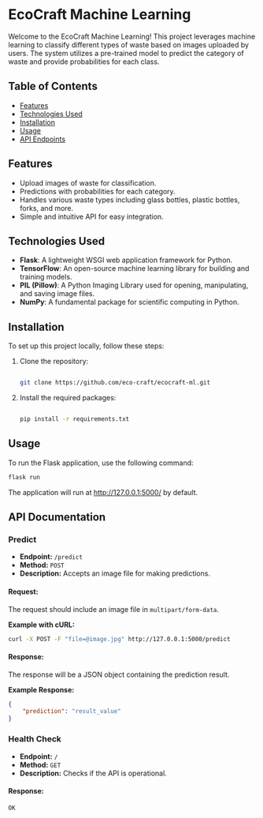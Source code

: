 # EcoCraft Machine Learning

Welcome to the EcoCraft Machine Learning! This project leverages machine learning to classify different types of waste based on images uploaded by users. The system utilizes a pre-trained model to predict the category of waste and provide probabilities for each class.

## Table of Contents

- [Features](#features)
- [Technologies Used](#technologies-used)
- [Installation](#installation)
- [Usage](#usage)
- [API Endpoints](#api-endpoints)


## Features

- Upload images of waste for classification.
- Predictions with probabilities for each category.
- Handles various waste types including glass bottles, plastic bottles, forks, and more.
- Simple and intuitive API for easy integration.

## Technologies Used

- **Flask**: A lightweight WSGI web application framework for Python.
- **TensorFlow**: An open-source machine learning library for building and training models.
- **PIL (Pillow)**: A Python Imaging Library used for opening, manipulating, and saving image files.
- **NumPy**: A fundamental package for scientific computing in Python.

## Installation

To set up this project locally, follow these steps:

1. Clone the repository:
   ```bash
   
   git clone https://github.com/eco-craft/ecocraft-ml.git

2. Install the required packages:
   ```bash
   
   pip install -r requirements.txt

## Usage

To run the Flask application, use the following command:

```bash
flask run
```
The application will run at http://127.0.0.1:5000/ by default.


## API Documentation

### Predict
- **Endpoint:** `/predict`
- **Method:** `POST`
- **Description:** Accepts an image file for making predictions.

#### Request:
The request should include an image file in `multipart/form-data`.

**Example with cURL:**
```bash
curl -X POST -F "file=@image.jpg" http://127.0.0.1:5000/predict
```

#### Response:
The response will be a JSON object containing the prediction result.

**Example Response:**
```json
{
    "prediction": "result_value"
}
```


### Health Check
- **Endpoint:** `/`
- **Method:** `GET`
- **Description:** Checks if the API is operational.

#### Response:
```text
OK
```















